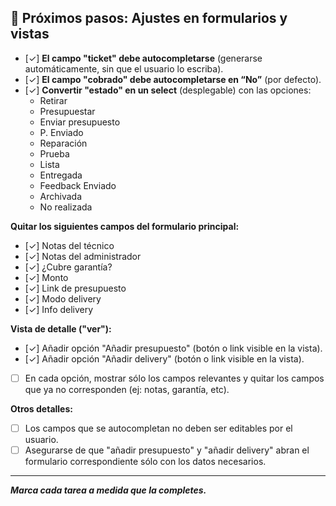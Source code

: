 ## 🚩 Próximos pasos: Ajustes en formularios y vistas

- [✓] **El campo "ticket" debe autocompletarse** (generarse automáticamente, sin que el usuario lo escriba).
- [✓] **El campo "cobrado" debe autocompletarse en “No”** (por defecto).
- [✓] **Convertir "estado" en un select** (desplegable) 
con las opciones: 
    - Retirar 
    - Presupuestar 
    - Enviar presupuesto 
    - P. Enviado
    - Reparación 
    - Prueba 
    - Lista
    - Entregada
    - Feedback Enviado
    - Archivada
    - No realizada  

**Quitar los siguientes campos del formulario principal:**
- [✓] Notas del técnico
- [✓] Notas del administrador
- [✓] ¿Cubre garantía?
- [✓] Monto
- [✓] Link de presupuesto
- [✓] Modo delivery
- [✓] Info delivery

**Vista de detalle ("ver"):**
- [✓] Añadir opción "Añadir presupuesto" (botón o link visible en la vista).
- [✓] Añadir opción "Añadir delivery" (botón o link visible en la vista).
- [ ] En cada opción, mostrar sólo los campos relevantes y quitar los campos que ya no corresponden (ej: notas, garantía, etc).

**Otros detalles:**
- [ ] Los campos que se autocompletan no deben ser editables por el usuario.
- [ ] Asegurarse de que "añadir presupuesto" y "añadir delivery" abran el formulario correspondiente sólo con los datos necesarios.

---

_**Marca cada tarea a medida que la completes.**_
